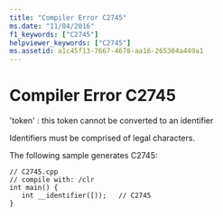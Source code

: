 ```yaml
---
title: "Compiler Error C2745"
ms.date: "11/04/2016"
f1_keywords: ["C2745"]
helpviewer_keywords: ["C2745"]
ms.assetid: a1c45f13-7667-4678-aa16-265304a449a1
---
```

# Compiler Error C2745

'token' : this token cannot be converted to an identifier

Identifiers must be comprised of legal characters.

The following sample generates C2745:

```
// C2745.cpp
// compile with: /clr
int main() {
   int __identifier([));   // C2745
}
```